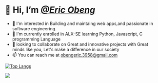 # 👋 Hi, I’m [*@Eric Obeng*](https://githuh.com/Eric-Obeng)

- 👀 I'm interested in Building and maintaing web apps,and passionate in software engineering.
- 🌱 I'm currently enrolled in ALX-SE learning Python, Javascript, C programming Language
- 💞️ looking to collaborate on Great and innovative projects with Great minds like you, Let's make a difference in our society
- 📫 You can reach me at obengeric.3958@gmail.com

[![Top Langs](https://github-readme-stats.vercel.app/api/top-langs/?username=Eric-Obeng&layout=donut)](https://githuh.com/Eric-Obeng/github-readme-stats)

<img
     src="https://github-readme-stats.vercel.app/api?username=Eric-Obeng&show_icons=true&theme=darcula"
/>
<!---
Eric-Obeng/Eric-Obeng is a ✨ special ✨ repository because its `README.md` (this file) appears on your GitHub profile.
You can click the Preview link to take a look at your changes.
--->
